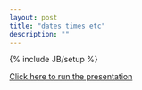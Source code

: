 ```yaml
---
layout: post
title: "dates times etc"
description: ""
---
```

{% include JB/setup %}

[Click here to run the presentation](dates_times_etc/00.html)
